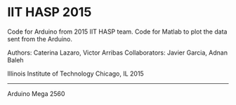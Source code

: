 IIT HASP 2015
=======
Code for Arduino from 2015 IIT HASP team.
Code for Matlab to plot the data sent from the Arduino.

Authors: Caterina Lazaro, Victor Arribas
Collaborators: Javier Garcia, Adnan Baleh

Illinois Institute of Technology
Chicago, IL
2015

--------

Arduino Mega 2560